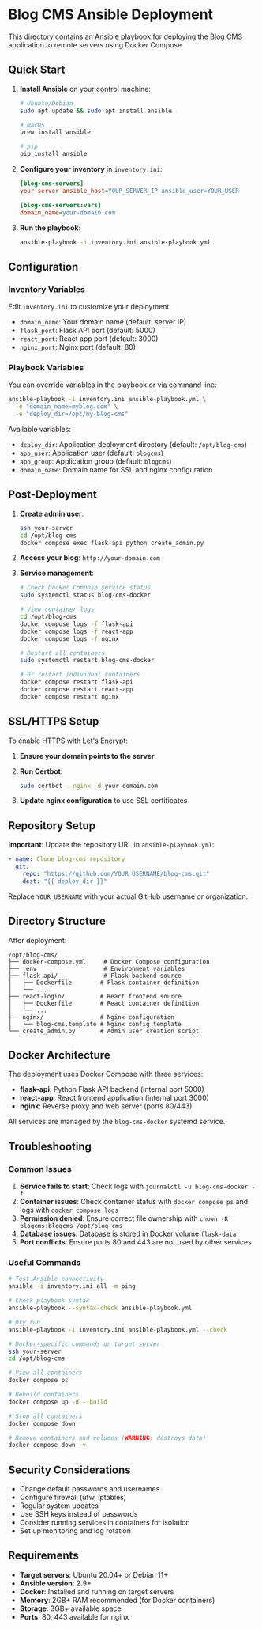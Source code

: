 # Blog CMS Ansible Deployment

This directory contains an Ansible playbook for deploying the Blog CMS application to remote servers using Docker Compose.

## Quick Start

1. **Install Ansible** on your control machine:
   ```bash
   # Ubuntu/Debian
   sudo apt update && sudo apt install ansible

   # macOS
   brew install ansible

   # pip
   pip install ansible
   ```

2. **Configure your inventory** in `inventory.ini`:
   ```ini
   [blog-cms-servers]
   your-server ansible_host=YOUR_SERVER_IP ansible_user=YOUR_USER

   [blog-cms-servers:vars]
   domain_name=your-domain.com
   ```

3. **Run the playbook**:
   ```bash
   ansible-playbook -i inventory.ini ansible-playbook.yml
   ```

## Configuration

### Inventory Variables

Edit `inventory.ini` to customize your deployment:

- `domain_name`: Your domain name (default: server IP)
- `flask_port`: Flask API port (default: 5000)
- `react_port`: React app port (default: 3000) 
- `nginx_port`: Nginx port (default: 80)

### Playbook Variables

You can override variables in the playbook or via command line:

```bash
ansible-playbook -i inventory.ini ansible-playbook.yml \
  -e "domain_name=myblog.com" \
  -e "deploy_dir=/opt/my-blog-cms"
```

Available variables:
- `deploy_dir`: Application deployment directory (default: `/opt/blog-cms`)
- `app_user`: Application user (default: `blogcms`)
- `app_group`: Application group (default: `blogcms`)
- `domain_name`: Domain name for SSL and nginx configuration

## Post-Deployment

1. **Create admin user**:
   ```bash
   ssh your-server
   cd /opt/blog-cms
   docker compose exec flask-api python create_admin.py
   ```

2. **Access your blog**: `http://your-domain.com`

3. **Service management**:
   ```bash
   # Check Docker Compose service status
   sudo systemctl status blog-cms-docker

   # View container logs
   cd /opt/blog-cms
   docker compose logs -f flask-api
   docker compose logs -f react-app
   docker compose logs -f nginx

   # Restart all containers
   sudo systemctl restart blog-cms-docker
   
   # Or restart individual containers
   docker compose restart flask-api
   docker compose restart react-app
   docker compose restart nginx
   ```

## SSL/HTTPS Setup

To enable HTTPS with Let's Encrypt:

1. **Ensure your domain points to the server**

2. **Run Certbot**:
   ```bash
   sudo certbot --nginx -d your-domain.com
   ```

3. **Update nginx configuration** to use SSL certificates

## Repository Setup

**Important**: Update the repository URL in `ansible-playbook.yml`:

```yaml
- name: Clone blog-cms repository
  git:
    repo: "https://github.com/YOUR_USERNAME/blog-cms.git"
    dest: "{{ deploy_dir }}"
```

Replace `YOUR_USERNAME` with your actual GitHub username or organization.

## Directory Structure

After deployment:
```
/opt/blog-cms/
├── docker-compose.yml     # Docker Compose configuration
├── .env                   # Environment variables
├── flask-api/             # Flask backend source
│   ├── Dockerfile        # Flask container definition
│   └── ...
├── react-login/          # React frontend source
│   ├── Dockerfile        # React container definition
│   └── ...
├── nginx/                # Nginx configuration
│   └── blog-cms.template # Nginx config template
└── create_admin.py       # Admin user creation script
```

## Docker Architecture

The deployment uses Docker Compose with three services:
- **flask-api**: Python Flask API backend (internal port 5000)
- **react-app**: React frontend application (internal port 3000)
- **nginx**: Reverse proxy and web server (ports 80/443)

All services are managed by the `blog-cms-docker` systemd service.

## Troubleshooting

### Common Issues

1. **Service fails to start**: Check logs with `journalctl -u blog-cms-docker -f`
2. **Container issues**: Check container status with `docker compose ps` and logs with `docker compose logs`
3. **Permission denied**: Ensure correct file ownership with `chown -R blogcms:blogcms /opt/blog-cms`
4. **Database issues**: Database is stored in Docker volume `flask-data`
5. **Port conflicts**: Ensure ports 80 and 443 are not used by other services

### Useful Commands

```bash
# Test Ansible connectivity
ansible -i inventory.ini all -m ping

# Check playbook syntax
ansible-playbook --syntax-check ansible-playbook.yml

# Dry run
ansible-playbook -i inventory.ini ansible-playbook.yml --check

# Docker-specific commands on target server
ssh your-server
cd /opt/blog-cms

# View all containers
docker compose ps

# Rebuild containers
docker compose up -d --build

# Stop all containers
docker compose down

# Remove containers and volumes (WARNING: destroys data)
docker compose down -v
```

## Security Considerations

- Change default passwords and usernames
- Configure firewall (ufw, iptables)
- Regular system updates
- Use SSH keys instead of passwords
- Consider running services in containers for isolation
- Set up monitoring and log rotation

## Requirements

- **Target servers**: Ubuntu 20.04+ or Debian 11+
- **Ansible version**: 2.9+
- **Docker**: Installed and running on target servers
- **Memory**: 2GB+ RAM recommended (for Docker containers)
- **Storage**: 3GB+ available space
- **Ports**: 80, 443 available for nginx
